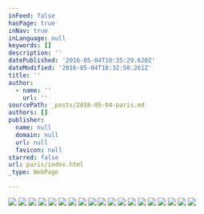 ```yaml
---
inFeed: false
hasPage: true
inNav: true
inLanguage: null
keywords: []
description: ''
datePublished: '2016-05-04T18:35:29.620Z'
dateModified: '2016-05-04T18:32:50.261Z'
title: ''
author:
  - name: ''
    url: ''
sourcePath: _posts/2016-05-04-paris.md
authors: []
publisher:
  name: null
  domain: null
  url: null
  favicon: null
starred: false
url: paris/index.html
_type: WebPage

---
```

![](https://the-grid-user-content.s3-us-west-2.amazonaws.com/a2d36a5b-a7fc-4a41-bc6e-23131edbe5e8.jpg)
![](https://the-grid-user-content.s3-us-west-2.amazonaws.com/cd2abe6f-a505-4a9b-96c7-8dcc2fa53f9d.jpg)
![](https://the-grid-user-content.s3-us-west-2.amazonaws.com/d6c37325-4c55-4683-b43b-444499cae370.jpg)
![](https://the-grid-user-content.s3-us-west-2.amazonaws.com/c6588d2b-d2e3-44d8-bd26-217b732850c8.jpg)
![](https://the-grid-user-content.s3-us-west-2.amazonaws.com/7bf7cb5f-a46c-4ee6-b29d-70c09620e108.jpg)
![](https://the-grid-user-content.s3-us-west-2.amazonaws.com/95e7f32e-93cc-4ea4-a2cf-1a8c9d5d0aa6.jpg)
![](https://the-grid-user-content.s3-us-west-2.amazonaws.com/766a6ed2-2b73-49a8-8ceb-5ebc47435b10.jpg)
![](https://the-grid-user-content.s3-us-west-2.amazonaws.com/8ccc1996-04e4-401a-bc51-849df67279ac.jpg)
![](https://the-grid-user-content.s3-us-west-2.amazonaws.com/4780e867-51b6-459e-9c67-1e6266f6c35a.jpg)
![](https://the-grid-user-content.s3-us-west-2.amazonaws.com/5aa2a0d2-9136-4cdf-920a-3ad3c50df081.jpg)
![](https://the-grid-user-content.s3-us-west-2.amazonaws.com/562bcb7d-15d2-484e-a1d9-6aaeaab39472.jpg)
![](https://the-grid-user-content.s3-us-west-2.amazonaws.com/9ecbc191-4a69-48d2-837d-33e9cf9b0964.jpg)
![](https://the-grid-user-content.s3-us-west-2.amazonaws.com/210d6c0b-502e-4190-a8ce-2437bbbe1f82.jpg)
![](https://the-grid-user-content.s3-us-west-2.amazonaws.com/0a864483-a73a-4f2c-8bc5-6e74114e9018.jpg)
![](https://the-grid-user-content.s3-us-west-2.amazonaws.com/75383f5c-2fe7-48cc-84a6-1dc09ac959c7.jpg)
![](https://the-grid-user-content.s3-us-west-2.amazonaws.com/7fcb949d-ebc3-4d0c-a22d-9e18cf98efab.jpg)
![](https://the-grid-user-content.s3-us-west-2.amazonaws.com/37a36ab3-cbdb-4880-9102-ef369c899d3e.jpg)
![](https://the-grid-user-content.s3-us-west-2.amazonaws.com/d2894f9d-69b6-451d-8234-132e03a6334b.jpg)
![](https://the-grid-user-content.s3-us-west-2.amazonaws.com/593af8e4-a084-460c-b148-c48a11da3b38.jpg)